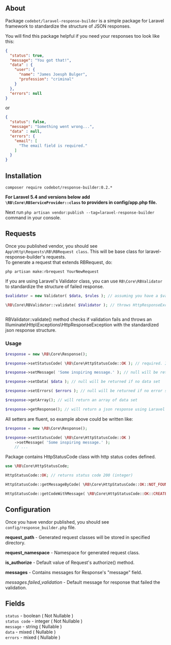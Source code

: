 ## About
Package `codebot/laravel-response-builder` is a simple package for Laravel framework to standardize the structure of JSON responses.

You will find this package helpful if you need your responses too look like this:

```json
{
  "status": true,
  "message": "You got that!",
  "data" : {
    "user": {
      "name": "James Joesph Bulger",
      "profession": "criminal"
    }
  },
  "errors": null
}
```

or

```json
{
  "status": false,
  "message": "Something went wrong...",
  "data" : null,
  "errors": {
    "email": [
      "The email field is required."
    ]
  }
}
```

## Installation  
`composer require codebot/response-builder:0.2.*`

**For Laravel 5.4 and versions below add `\RB\Core\RBServiceProvider::class` to providers in config/app.php file.**

Next run `php artisan vendor:publish --tag=laravel-response-builder` command in your console.

## Requests

Once you published vendor, you should see `App\Http\Requests\RB\RBRequest class`. This will be base class for
laravel-response-builder's requests.  
To generate a request that extends RBRequest, do:
  
`php artisan make:rbrequest YourNewRequest` 

If you are using Laravel's Validator class, you can use `RB\Core\RBValidator` to standardize the structure of failed response. 

```php
$validator = new Validator( $data, $rules ); // assuming you have a $validator instance

\RB\Core\RBValidator::validate( $Validator ); // throws HttpResponseException or returns boolean true
 
```

RBValidator::validate() method checks if validation fails and throws an Illuminate\Http\Exceptions\HttpResponseException with the standardized json response structure.

### Usage  
```php
$response = new \RB\Core\Response();

$response->setStatusCode( \RB\Core\HttpStatusCode::OK ); // required. If code is 2XX then Response::status field will be "true", otherwise "false"

$response->setMessage( 'Some inspiring message.' ); // null will be returned if no message set

$response->setData( $data ); // null will be returned if no data set

$response->setErrors( $errors ); // null will be returned if no error set

$response->getArray(); // will return an array of data set

$response->getResponse(); // will return a json response using Laravel's response() helper 
```

All setters are fluent, so example above could be written like:
```php
$response = new \RB\Core\Response();

$response->setStatusCode( \RB\Core\HttpStatusCode::OK )
    ->setMessage( 'Some inspiring message.' ); 
    // ...
```

Package contains HttpStatusCode class with http status codes defined.

```php
use \RB\Core\HttpStatusCode;

HttpStatusCode::OK; // returns status code 200 (integer)

HttpStatusCode::getMessageByCode( \RB\Core\HttpStatusCode::OK::NOT_FOUND ); // returns string "Not Found"

HttpStatusCode::getCodeWithMessage( \RB\Core\HttpStatusCode::OK::CREATED ); // returns string - code and message, e.g. "201 Created"
```

## Configuration

Once you have vendor published, you should see `config/response_builder.php` file.

**request_path** - Generated request classes will be stored in specified directory.  

**request_namespace** - Namespace for generated request class.  

**is_authorize** - Default value of Request's authorize() method.

**messages** - Contains messages for Response's "message" field.  

*messages.failed_validation* - Default message for response that failed the validation.

## Fields

`status` - boolean ( Not Nullable )  
`status code` - integer ( Not Nullable )  
`message` - string ( Nullable )  
`data` - mixed ( Nullable )  
`errors` - mixed ( Nullable )  
